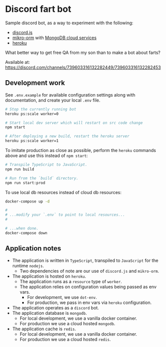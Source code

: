 # Discord fart bot

Sample discord bot, as a way to experiment with the following:

- [discord.js](https://discord.js.org/)
- [mikro-orm](https://mikro-orm.io/) with [MongoDB cloud services](https://www.mongodb.com/products/platform/cloud)
- [heroku](https://dashboard.heroku.com/)

What better way to get free QA from my son than to make a bot about farts?

Available at: https://discord.com/channels/739603316132282449/739603316132282453

## Development work

See `.env.example` for available configuration settings along with documentation, and create your local `.env` file.

```sh
# Stop the currently running bot
heroku ps:scale worker=0

# Start local dev server which will restart on src code change
npm start

# After deploying a new build, restart the heroku server
heroku ps:scale worker=1
```

To imitate production as close as possible, perform the `heroku` commands above and use this instead of `npm start`:

```sh
# Transpile TypeScript to JavaScript.
npm run build

# Run from the `build` directory.
npm run start:prod
```

To use local db resources instead of cloud db resources:

```sh
docker-compose up -d

#
# ...modify your `.env` to point to local resources...
#

# ...when done.
docker-compose down
```

## Application notes

- The application is written in `TypeScript`, transpiled to `JavaScript` for the runtime `nodejs`.
  - Two dependencies of note are our use of `discord.js` and `mikro-orm`.
- The application is hosted on `heroku`.
  - The application runs as a `resource` type of `worker`.
  - The application relies on configuration values being passed as env vars.
    - For development, we use `dot-env`.
    - For production, we pass in env vars via `heroku` configuration.
- The application operates as a `discord` bot.
- The application database is `mongodb`. 
  - For local development, we use a vanilla docker container.
  - For production we use a cloud hosted `mongodb`.
- The application cache is `redis`.
  - For local development, we use a vanilla docker container.
  - For production we use a cloud hosted `redis`.
